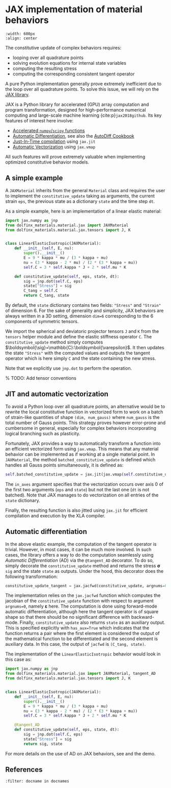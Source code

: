 # JAX implementation of material behaviors

```{image} images/jax_framework.png
:width: 600px
:align: center
```

The constitutive update of complex behaviors requires:

- looping over all quadrature points
- solving evolution equations for internal state variables
- computing the resulting stress
- computing the corresponding consistent tangent operator

A pure Python implementation generally prove extremely inefficient due to the loop over all quadrature points. To solve this issue, we will rely on the [JAX library](https://jax.readthedocs.io).

JAX is a Python library for accelerated (GPU) array computation and program transformation, designed for high-performance numerical computing and large-scale machine learning {cite:p}`jax2018github`. Its key features of interest here involve:

* [Accelerated `numpy`/`scipy` functions](https://jax.readthedocs.io/en/latest/jax-101/01-jax-basics.html)
* [Automatic Differentiation](https://jax.readthedocs.io/en/latest/jax-101/04-advanced-autodiff.html), see also the [AutoDiff Cookbook](https://jax.readthedocs.io/en/latest/notebooks/autodiff_cookbook.html)
* [Just-In-Time compilation](https://jax.readthedocs.io/en/latest/jax-101/02-jitting.html) using `jax.jit`
* [Automatic Vectorization](https://jax.readthedocs.io/en/latest/jax-101/03-vectorization.html) using `jax.vmap`

All such features will prove extremely valuable when implementing optimized constitutive behavior models.

## A simple example

A `JAXMaterial` inherits from the general `Material` class and requires the user to implement the `constitutive_update` taking as arguments, the current strain `eps`, the previous state as a dictionary `state` and the time step `dt`.

As a simple example, here is an implementation of a linear elastic material:

```python
import jax.numpy as jnp
from dolfinx_materials.material.jax import JAXMaterial
from dolfinx_materials.material.jax.tensors import J, K


class LinearElasticIsotropic(JAXMaterial):
    def __init__(self, E, nu):
        super().__init__()
        E = 9 * kappa * mu / (3 * kappa + mu)
        nu = (3 * kappa - 2 * mu) / (2 * (3 * kappa + mu))
        self.C = 3 * self.kappa * J + 2 * self.mu * K

    def constitutive_update(self, eps, state, dt):
        sig = jnp.dot(self.C, eps)
        state["Stress"] = sig
        C_tang = self.C
        return C_tang, state
```

By default, the `state` dictionary contains two fields: `"Stress"` and `"Strain"` of dimension 6. For the sake of generality and simplicity, JAX behaviors are always written in a 3D setting, dimension `dim=6` corresponding to the 6 components of symmetric tensors.

We import the spherical and deviatoric projector tensors `J` and `K` from the `tensors` helper module and define the elastic stiffness operator `C`. The `constitutive_update` method simply computes $\boldsymbol{\sig}=\mathbb{C}:\boldsymbol{\varepsilon}$. It then updates the state `"Stress"` with the computed values and outputs the tangent operator which is here simply `C` and the state containing the new stress.

Note that we explicitly use `jnp.dot` to perform the operation.

% TODO: Add tensor conventions

## JIT and automatic vectorization

To avoid a Python loop over all quadrature points, an alternative would be to rewrite the local constitutive function in vectorized form to work on a batch of strain-like quantities of shape `(dim, num_gauss)` where `num_gauss` is the total number of Gauss points. This strategy proves however error-prone and cumbersome in general, especially for complex behaviors incorporating logical branching such as plasticity.

Fortunately, JAX provides a way to automatically transform a function into an efficient vectorized form using `jax.vmap`. This means that any material behavior can be implemented as if working at a single material point.
In `JAXMaterial`, the method `batched_constitutive_update` is defined which handles all Gauss points simultaneously, it is defined as:

```python
self.batched_constitutive_update = jax.jit(jax.vmap(self.constitutive_update, in_axes=(0, 0, None))
```

The `in_axes` argument specifies that the vectorization occurs over axis 0 of the first two arguments (`eps` and `state`) but not the last one (`dt` is not batched). Note that JAX manages to do vectorization on all entries of the `state` dictionary.

Finally, the resulting function is also jitted using `jax.jit` for efficient compilation and execution by the XLA compiler.

## Automatic differentiation

In the above elastic example, the computation of the tangent operator is trivial. However, in most cases, it can be much more involved. In such cases, the library offers a way to do the computation seamlessly using *Automatic Differentiation* (AD) via the `@tangent_AD` decorator. To do so, simply decorate the `constitutive_update` method and returns the stress $\boldsymbol{\sigma}$ `sig` and the state `state` as outputs. Under the hood, this decorator does the following transformation:

```python
constitutive_update_tangent = jax.jacfwd(constitutive_update, argnums=0, has_aux=True)
```

The implementation relies on the `jax.jacfwd` function which computes the jacobian of the `constitutive_update` function with respect to argument `argnums=0`, namely $\boldsymbol{\varepsilon}$ here. The computation is done using forward-mode automatic differentiation, although here the tangent operator is of square shape so that there should be no significant difference with backward-mode. Finally, `constitutive_update` also returns `state` as an auxiliary output. This is specified explicitly with `has_aux=True` which indicates that the function returns a pair where the first element is considered the output of the mathematical function to be differentiated and the second element is auxiliary data. In this case, the output of `jacfwd` is `(C_tang, state)`.

The implementation of the `LinearElasticIsotropic` behavior would look in this case as:

```python
import jax.numpy as jnp
from dolfinx_materials.material.jax import JAXMaterial, tangent_AD
from dolfinx_materials.material.jax.tensors import J, K


class LinearElasticIsotropic(JAXMaterial):
    def __init__(self, E, nu):
        super().__init__()
        E = 9 * kappa * mu / (3 * kappa + mu)
        nu = (3 * kappa - 2 * mu) / (2 * (3 * kappa + mu))
        self.C = 3 * self.kappa * J + 2 * self.mu * K

    @tangent_AD
    def constitutive_update(self, eps, state, dt):
        sig = jnp.dot(self.C, eps)
        state["Stress"] = sig
        return sig, state
```

For more details on the use of AD on JAX behaviors, see [](jax_elastoplasticity.md) and the [](demos/elastoplasticity/plane_elastoplasticity.md) demo.


## References

```{bibliography}
:filter: docname in docnames
```
